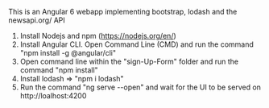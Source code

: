 This is an Angular 6 webapp implementing bootstrap, lodash and the newsapi.org/ API

1. Install Nodejs and npm (https://nodejs.org/en/)
2. Install Angular CLI. Open Command Line (CMD) and run the command "npm install -g @angular/cli"
3. Open command line within the "sign-Up-Form" folder and run the command "npm install"
4. Install lodash => "npm i lodash"
5. Run the command "ng serve --open" and wait for the UI to be served on http://loalhost:4200